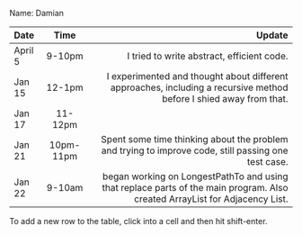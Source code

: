 Name: Damian

| Date    |   Time    |                                                                                                                      Update |
|:--------|:---------:|----------------------------------------------------------------------------------------------------------------------------:|
| April 5 |  9-10pm   |                                                                                  I tried to write abstract, efficient code. |
| Jan 15  |  12-1pm   |          I experimented and thought about different approaches, including a recursive method before I shied away from that. |
| Jan 17  |  11-12pm  |                                                                                                                             |
| Jan 21  | 10pm-11pm |                         Spent some time thinking about the problem and trying to improve code, still passing one test case. |
| Jan 22  |  9-10am   | began working on LongestPathTo and using that replace parts of the main program. Also created ArrayList for Adjacency List. |


To add a new row to the table, click into a cell and then hit shift-enter.